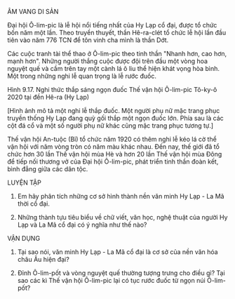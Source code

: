 ÂM VANG DI SẢN

Đại hội Ô-lim-pic là lễ hội nổi tiếng nhất của Hy Lạp cổ đại, được tổ chức bốn năm một lần. Theo truyền thuyết, thần Hê-ra-clét tổ chức lễ hội lần đầu tiên vào năm 776 TCN để tôn vinh cha mình là thần Dớt.

Các cuộc tranh tài thể thao ở Ô-lim-pic theo tinh thần "Nhanh hơn, cao hơn, mạnh hơn". Những người thắng cuộc được đội trên đầu một vòng hoa nguyệt quế và cầm trên tay một cành lá ô liu thể hiện khát vọng hòa bình. Một trong những nghi lễ quan trọng là lễ rước đuốc.

Hình 9.17. Nghi thức thắp sáng ngọn đuốc Thế vận hội Ô-lim-pic Tô-ky-ô 2020 tại đền Hê-ra (Hy Lạp)

[Hình ảnh mô tả một nghi lễ thắp đuốc. Một người phụ nữ mặc trang phục truyền thống Hy Lạp đang quỳ gối thắp một ngọn đuốc lớn. Phía sau là các cột đá cổ và một số người phụ nữ khác cũng mặc trang phục tương tự.]

Thế vận hội An-tuộc (Bỉ) tổ chức năm 1920 có thêm nghi lễ kéo lá cờ thể vận hội với năm vòng tròn có năm màu khác nhau. Đến nay, thế giới đã tổ chức hơn 30 lần Thế vận hội mùa Hè và hơn 20 lần Thế vận hội mùa Đông để tiếp nối thương vở của Đại hội Ô-lim-pic, phát triển tinh thần đoàn kết, bình đẳng giữa các dân tộc.

LUYỆN TẬP

1. Em hãy phân tích những cơ sở hình thành nền văn minh Hy Lạp - La Mã thời cổ đại.

2. Những thành tựu tiêu biểu về chữ viết, văn học, nghệ thuật của người Hy Lạp và La Mã cổ đại có ý nghĩa như thế nào?

VẬN DỤNG

1. Tại sao nói, văn minh Hy Lạp - La Mã cổ đại là cơ sở của nền văn hóa châu Âu hiện đại?

2. Đỉnh Ô-lim-pốt và vòng nguyệt quế thường tượng trưng cho điều gì? Tại sao các kì Thế vận hội Ô-lim-pic lại có tục rước đuốc từ ngọn núi Ô-lim-pốt?